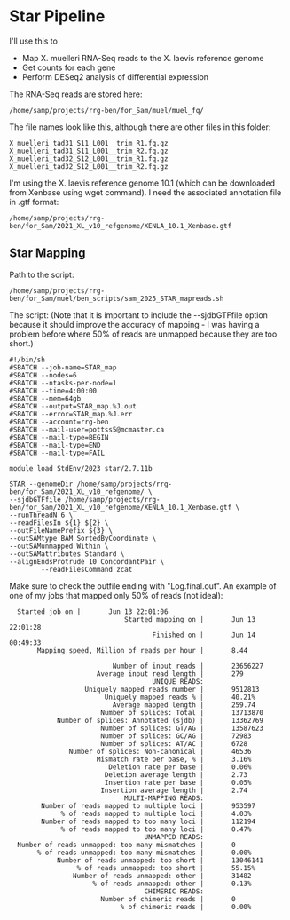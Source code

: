 # Star Pipeline 
I'll use this to  
* Map X. muelleri RNA-Seq reads to the X. laevis reference genome
* Get counts for each gene
* Perform DESeq2 analysis of differential expression

The RNA-Seq reads are stored here: 
```
/home/samp/projects/rrg-ben/for_Sam/muel/muel_fq/
```
The file names look like this, although there are other files in this folder: 
```
X_muelleri_tad31_S11_L001__trim_R1.fq.gz
X_muelleri_tad31_S11_L001__trim_R2.fq.gz
X_muelleri_tad32_S12_L001__trim_R1.fq.gz
X_muelleri_tad32_S12_L001__trim_R2.fq.gz
```
I'm using the X. laevis reference genome 10.1 (which can be downloaded from Xenbase using wget command). I need the associated annotation file in .gtf format: 
```
/home/samp/projects/rrg-ben/for_Sam/2021_XL_v10_refgenome/XENLA_10.1_Xenbase.gtf
```
## Star Mapping 
Path to the script: 
```
/home/samp/projects/rrg-ben/for_Sam/muel/ben_scripts/sam_2025_STAR_mapreads.sh
```
The script: 
(Note that it is important to include the --sjdbGTFfile option because it should improve the accuracy of mapping - I was having a problem before where 50% of reads are unmapped because they are too short.)
```
#!/bin/sh
#SBATCH --job-name=STAR_map
#SBATCH --nodes=6
#SBATCH --ntasks-per-node=1
#SBATCH --time=4:00:00
#SBATCH --mem=64gb
#SBATCH --output=STAR_map.%J.out
#SBATCH --error=STAR_map.%J.err
#SBATCH --account=rrg-ben
#SBATCH --mail-user=pottss5@mcmaster.ca
#SBATCH --mail-type=BEGIN
#SBATCH --mail-type=END
#SBATCH --mail-type=FAIL

module load StdEnv/2023 star/2.7.11b

STAR --genomeDir /home/samp/projects/rrg-ben/for_Sam/2021_XL_v10_refgenome/ \
--sjdbGTFfile /home/samp/projects/rrg-ben/for_Sam/2021_XL_v10_refgenome/XENLA_10.1_Xenbase.gtf \
--runThreadN 6 \
--readFilesIn ${1} ${2} \
--outFileNamePrefix ${3} \
--outSAMtype BAM SortedByCoordinate \
--outSAMunmapped Within \
--outSAMattributes Standard \
--alignEndsProtrude 10 ConcordantPair \
        --readFilesCommand zcat
```
Make sure to check the outfile ending with "Log.final.out". An example of one of my jobs that mapped only 50% of reads (not ideal): 
```
  Started job on |       Jun 13 22:01:06
                             Started mapping on |       Jun 13 22:01:28
                                    Finished on |       Jun 14 00:49:33
       Mapping speed, Million of reads per hour |       8.44

                          Number of input reads |       23656227
                      Average input read length |       279
                                    UNIQUE READS:
                   Uniquely mapped reads number |       9512813
                        Uniquely mapped reads % |       40.21%
                          Average mapped length |       259.74
                       Number of splices: Total |       13713870
            Number of splices: Annotated (sjdb) |       13362769
                       Number of splices: GT/AG |       13587623
                       Number of splices: GC/AG |       72983
                       Number of splices: AT/AC |       6728
               Number of splices: Non-canonical |       46536
                      Mismatch rate per base, % |       3.16%
                         Deletion rate per base |       0.06%
                        Deletion average length |       2.73
                        Insertion rate per base |       0.05%
                       Insertion average length |       2.74
                             MULTI-MAPPING READS:
        Number of reads mapped to multiple loci |       953597
             % of reads mapped to multiple loci |       4.03%
        Number of reads mapped to too many loci |       112194
             % of reads mapped to too many loci |       0.47%
                                  UNMAPPED READS:
  Number of reads unmapped: too many mismatches |       0
       % of reads unmapped: too many mismatches |       0.00%
            Number of reads unmapped: too short |       13046141
                 % of reads unmapped: too short |       55.15%
                Number of reads unmapped: other |       31482
                     % of reads unmapped: other |       0.13%
                                  CHIMERIC READS:
                       Number of chimeric reads |       0
                            % of chimeric reads |       0.00%
```

